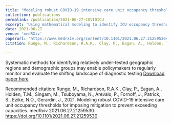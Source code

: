 ```yaml
---
title: "Modeling robust COVID-19 intensive care unit occupancy thresholds for imposing mitigation to prevent exceeding capacities"
collection: publications
permalink: /publication/2021-06-27-COVIDICU
excerpt: 'Using mathematical modeling to identify ICU occupancy thresholds at which mitigation should be triggered to avoid exceeding the ICU capacity available for COVID-19 patients'
date: 2021-06-27
venue: 'medRXiv'
paperurl: 'https://www.medrxiv.org/content/10.1101/2021.06.27.21259530v1'
citation: Runge, M., Richardson, R.A.K., Clay, P., Eagan, A., Holden, T.M., Singam, M., Tsuboyama, N., Arevalo, P., Fornoff, J., Patrick, S., Ezike, N.O., Gerardin, J., 2021. Modeling robust COVID-19 intensive care unit occupancy thresholds for imposing mitigation to prevent exceeding capacities. medRxiv 2021.06.27.21259530. https://doi.org/10.1101/2021.06.27.21259530

---
```

Systematic methods for identifying relatively under-tested geographic regions and demographic groups may enable policymakers to regularly monitor and evaluate the shifting landscape of diagnostic testing
[Download paper here](https://www.medrxiv.org/content/10.1101/2021.06.27.21259530v1)

Recommended citation: Runge, M., Richardson, R.A.K., Clay, P., Eagan, A., Holden, T.M., Singam, M., Tsuboyama, N., Arevalo, P., Fornoff, J., Patrick, S., Ezike, N.O., Gerardin, J., 2021. Modeling robust COVID-19 intensive care unit occupancy thresholds for imposing mitigation to prevent exceeding capacities. medRxiv 2021.06.27.21259530. https://doi.org/10.1101/2021.06.27.21259530
